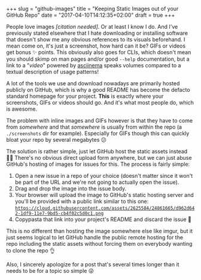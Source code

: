 +++
slug = "github-images"
title = "Keeping Static Images out of your GitHub Repo"
date = "2017-04-10T14:12:35+02:00"
draft = true
+++

People love images *[citation needed]*. Or at least I know I do. And I've previously stated elsewhere that I hate downloading or installing software that doesn't show me any obvious references to its visuals beforehand. I mean come on, it's just a  screenshot, how hard can it be? GIFs or videos get bonus ✨ points. This obviously also goes for CLIs, which doesn't mean you should skimp on man pages and/or good `--help` documentation, but a link to a "*video*" powered by [asciinema](https://asciinema.org) speaks volumes compared to a textual description of usage patterns!

A lot of the tools we use and download nowadays are primarily hosted publicly on GitHub, which is why a good README has become the defacto standard homepage for your project. **This** is exactly where your screenshots, GIFs or videos should go. And it's what most people do, which is awesome.

The problem with inline images and GIFs however is that they have to come from *somewhere* and that *somewhere* is usually from within the repo (a `./screenshots` dir for example). Especially for GIFs though this can quickly bloat your repo by several megabytes 😕

The solution is rather simple, just let GitHub host the static assets instead 🤷‍♀️ There's no obvious direct upload form anywhere, but we can just abuse GitHub's hosting of images for issues for this. The process is fairly simple:

1. Open a new issue in a repo of your choice (doesn't matter since it won't be part of the URL and we're not going to actually open the issue).
2. Drag and drop the image into the issue body.
3. Your browser will upload the image to GitHub's static hosting server and you'll be provided with a public link similar to this one: [`https://cloud.githubusercontent.com/assets/2625584/24861665/d962d642-1df9-11e7-9bd5-cb4f02c5d0c1.png`](https://cloud.githubusercontent.com/assets/2625584/24861665/d962d642-1df9-11e7-9bd5-cb4f02c5d0c1.png)
4. Copypasta that link into your project's README and discard the issue 🙌

This is no different than hosting the image somewhere else like imgur, but it just seems logical to let GitHub handle the public remote hosting for the repo including the static assets without forcing them on everybody wanting to clone the repo 👌

Also, I sincerely apologize for a post that's several times longer than it needs to be for a topic so simple 😜
